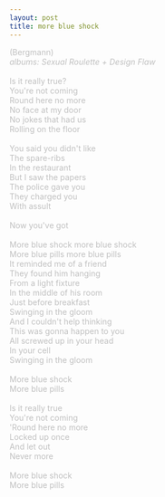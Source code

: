 ```yaml
---
layout: post
title: more blue shock
---
```

<span style="color: #c0c0c0">(Bergmann)<br />
<i>albums: Sexual Roulette + Design Flaw</i><br />
<br />
Is it really true?<br />
You're not coming<br />
Round here no more<br />
No face at my door<br />
No jokes that had us<br />
Rolling on the floor<br />
<br />
You said you didn't like<br />
The spare-ribs<br />
In the restaurant<br />
But I saw the papers<br />
The police gave you<br />
They charged you<br />
With assult<br />
<br />
Now you've got<br />
<br />
More blue shock more blue shock<br />
More blue pills more blue pills<br />
It reminded me of a friend<br />
They found him hanging<br />
From a light fixture<br />
In the middle of his room<br />
Just before breakfast<br />
Swinging in the gloom<br />
And I couldn't help thinking<br />
This was gonna happen to you<br />
All screwed up in your head<br />
In your cell<br />
Swinging in the gloom<br />
<br />
More blue shock<br />
More blue pills<br />
<br />
Is it really true<br />
You're not coming<br />
'Round here no more<br />
Locked up once<br />
And let out<br />
Never more<br />
<br />
More blue shock<br />
More blue pills</span>
